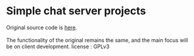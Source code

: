 # Simple chat server projects
Original source code is [here](https://github.com/yorickdewid/Chat-Server).
<br></br>
The functionality of the original remains the same, and the main focus will be on client development.
license : GPLv3
